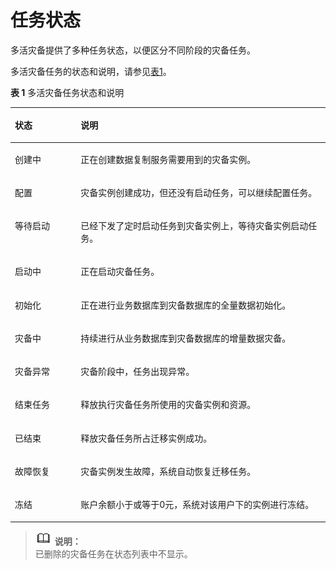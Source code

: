 # 任务状态<a name="drs_02_0025"></a>

多活灾备提供了多种任务状态，以便区分不同阶段的灾备任务。

多活灾备任务的状态和说明，请参见[表1](#table27183454174548)。

**表 1**  多活灾备任务状态和说明

<a name="table27183454174548"></a>
<table><thead align="left"><tr id="row11208775174548"><th class="cellrowborder" valign="top" width="20.87%" id="mcps1.2.3.1.1"><p id="p51024637174548"><a name="p51024637174548"></a><a name="p51024637174548"></a><strong id="b4034103092221"><a name="b4034103092221"></a><a name="b4034103092221"></a>状态</strong></p>
</th>
<th class="cellrowborder" valign="top" width="79.13%" id="mcps1.2.3.1.2"><p id="p39354929174548"><a name="p39354929174548"></a><a name="p39354929174548"></a><strong id="b6373241492225"><a name="b6373241492225"></a><a name="b6373241492225"></a>说明</strong></p>
</th>
</tr>
</thead>
<tbody><tr id="row54990710163617"><td class="cellrowborder" valign="top" width="20.87%" headers="mcps1.2.3.1.1 "><p id="p25062549163617"><a name="p25062549163617"></a><a name="p25062549163617"></a>创建中</p>
</td>
<td class="cellrowborder" valign="top" width="79.13%" headers="mcps1.2.3.1.2 "><p id="p16800584163617"><a name="p16800584163617"></a><a name="p16800584163617"></a>正在创建数据复制服务需要用到的灾备实例。</p>
</td>
</tr>
<tr id="row18650048174548"><td class="cellrowborder" valign="top" width="20.87%" headers="mcps1.2.3.1.1 "><p id="p34258940174548"><a name="p34258940174548"></a><a name="p34258940174548"></a>配置</p>
</td>
<td class="cellrowborder" valign="top" width="79.13%" headers="mcps1.2.3.1.2 "><p id="p23510789174548"><a name="p23510789174548"></a><a name="p23510789174548"></a>灾备实例创建成功，但还没有启动任务，可以继续配置任务。</p>
</td>
</tr>
<tr id="row52991289401"><td class="cellrowborder" valign="top" width="20.87%" headers="mcps1.2.3.1.1 "><p id="p18299182884019"><a name="p18299182884019"></a><a name="p18299182884019"></a>等待启动</p>
</td>
<td class="cellrowborder" valign="top" width="79.13%" headers="mcps1.2.3.1.2 "><p id="p198711040194512"><a name="p198711040194512"></a><a name="p198711040194512"></a>已经下发了定时启动任务到灾备实例上，等待灾备实例启动任务。</p>
</td>
</tr>
<tr id="row1787210918277"><td class="cellrowborder" valign="top" width="20.87%" headers="mcps1.2.3.1.1 "><p id="p198731495279"><a name="p198731495279"></a><a name="p198731495279"></a>启动中</p>
</td>
<td class="cellrowborder" valign="top" width="79.13%" headers="mcps1.2.3.1.2 "><p id="p7873149202711"><a name="p7873149202711"></a><a name="p7873149202711"></a>正在启动灾备任务。</p>
</td>
</tr>
<tr id="row353912311311"><td class="cellrowborder" valign="top" width="20.87%" headers="mcps1.2.3.1.1 "><p id="p353973183119"><a name="p353973183119"></a><a name="p353973183119"></a>初始化</p>
</td>
<td class="cellrowborder" valign="top" width="79.13%" headers="mcps1.2.3.1.2 "><p id="p117331145317"><a name="p117331145317"></a><a name="p117331145317"></a>正在进行业务数据库到灾备数据库的全量数据初始化。</p>
</td>
</tr>
<tr id="row66011419175158"><td class="cellrowborder" valign="top" width="20.87%" headers="mcps1.2.3.1.1 "><p id="p45324729175158"><a name="p45324729175158"></a><a name="p45324729175158"></a>灾备中</p>
</td>
<td class="cellrowborder" valign="top" width="79.13%" headers="mcps1.2.3.1.2 "><p id="p47424472175158"><a name="p47424472175158"></a><a name="p47424472175158"></a>持续进行从业务数据库到灾备数据库的增量数据灾备。</p>
</td>
</tr>
<tr id="row1607160717521"><td class="cellrowborder" valign="top" width="20.87%" headers="mcps1.2.3.1.1 "><p id="p2673180517521"><a name="p2673180517521"></a><a name="p2673180517521"></a>灾备异常</p>
</td>
<td class="cellrowborder" valign="top" width="79.13%" headers="mcps1.2.3.1.2 "><p id="p143050614539"><a name="p143050614539"></a><a name="p143050614539"></a>灾备阶段中，任务出现异常。</p>
</td>
</tr>
<tr id="row1650618132415"><td class="cellrowborder" valign="top" width="20.87%" headers="mcps1.2.3.1.1 "><p id="p450671172417"><a name="p450671172417"></a><a name="p450671172417"></a>结束任务</p>
</td>
<td class="cellrowborder" valign="top" width="79.13%" headers="mcps1.2.3.1.2 "><p id="p94921118105014"><a name="p94921118105014"></a><a name="p94921118105014"></a>释放执行灾备任务所使用的灾备实例和资源。</p>
</td>
</tr>
<tr id="row1957044574411"><td class="cellrowborder" valign="top" width="20.87%" headers="mcps1.2.3.1.1 "><p id="p95711452441"><a name="p95711452441"></a><a name="p95711452441"></a>已结束</p>
</td>
<td class="cellrowborder" valign="top" width="79.13%" headers="mcps1.2.3.1.2 "><p id="p957194516441"><a name="p957194516441"></a><a name="p957194516441"></a>释放灾备任务所占迁移实例成功。</p>
</td>
</tr>
<tr id="row167903284519"><td class="cellrowborder" valign="top" width="20.87%" headers="mcps1.2.3.1.1 "><p id="p16790192134515"><a name="p16790192134515"></a><a name="p16790192134515"></a>故障恢复</p>
</td>
<td class="cellrowborder" valign="top" width="79.13%" headers="mcps1.2.3.1.2 "><p id="p1679032194514"><a name="p1679032194514"></a><a name="p1679032194514"></a>灾备实例发生故障，系统自动恢复迁移任务。</p>
</td>
</tr>
<tr id="row898411534516"><td class="cellrowborder" valign="top" width="20.87%" headers="mcps1.2.3.1.1 "><p id="p1598510510454"><a name="p1598510510454"></a><a name="p1598510510454"></a>冻结</p>
</td>
<td class="cellrowborder" valign="top" width="79.13%" headers="mcps1.2.3.1.2 "><p id="p142991928164013"><a name="p142991928164013"></a><a name="p142991928164013"></a>账户余额小于或等于0元，系统对该用户下的实例进行冻结。</p>
</td>
</tr>
</tbody>
</table>

>![](public_sys-resources/icon-note.gif) **说明：**   
>已删除的灾备任务在状态列表中不显示。  

